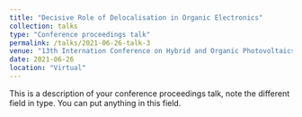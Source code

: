 ```yaml
---
title: "Decisive Role of Delocalisation in Organic Electronics"
collection: talks
type: "Conference proceedings talk"
permalink: /talks/2021-06-26-talk-3
venue: "13th Internation Conference on Hybrid and Organic Photovoltaics"
date: 2021-06-26
location: "Virtual"
---
```


This is a description of your conference proceedings talk, note the different field in type. You can put anything in this field.
